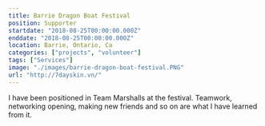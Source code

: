 ```yaml
---
title: Barrie Dragon Boat Festival
position: Supporter
startdate: "2018-08-25T00:00:00.000Z"
enddate: "2018-08-25T00:00:00.000Z"
location: Barrie, Ontario, Ca
categories: ["projects", "volunteer"]
tags: ["Services"]
image: "./images/barrie-dragon-boat-festival.PNG"
url: "http://7dayskin.vn/"
---
```


I have been positioned in Team Marshalls at the festival. Teamwork, networking opening, making new friends and so on are what I have learned from it.